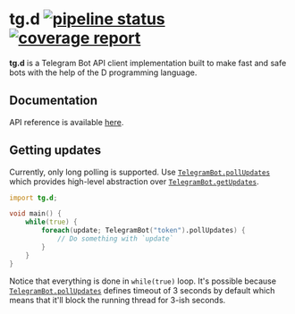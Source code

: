 tg.d [![pipeline status](https://gitlab.com/ohboi/tg.d/badges/master/pipeline.svg)](https://gitlab.com/ohboi/tg.d/pipelines)[![coverage report](https://gitlab.com/ohboi/tg.d/badges/master/coverage.svg)](https://gitlab.com/ohboi/tg.d/pipelines)
========

**tg.d** is a Telegram Bot API client implementation built to make fast and safe bots with the help of the D programming language.

## Documentation

API reference is available [here](ohboi.gitlab.io/tg.d).

## Getting updates

Currently, only long polling is supported. Use [`TelegramBot.pollUpdates`](https://ohboi.gitlab.io/tg.d/tg/d/TelegramBot.pollUpdates.html) which provides high-level abstraction over [`TelegramBot.getUpdates`](https://ohboi.gitlab.io/tg.d/tg/d/TelegramBot.getUpdates.html).

```D
import tg.d;

void main() {
	while(true) {
		foreach(update; TelegramBot("token").pollUpdates) {
			// Do something with `update`
		}
	}
}
```

Notice that everything is done in `while(true)` loop. It's possible because [`TelegramBot.pollUpdates`](https://ohboi.gitlab.io/tg.d/tg/d/TelegramBot.pollUpdates.html) defines timeout of 3 seconds by default which means that it'll block the running thread for 3-ish seconds.